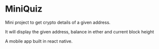 # MiniQuiz
Mini project to get crypto details of a given address.

It will display the given address, balance in ether and current block height

A mobile app built in react native.
